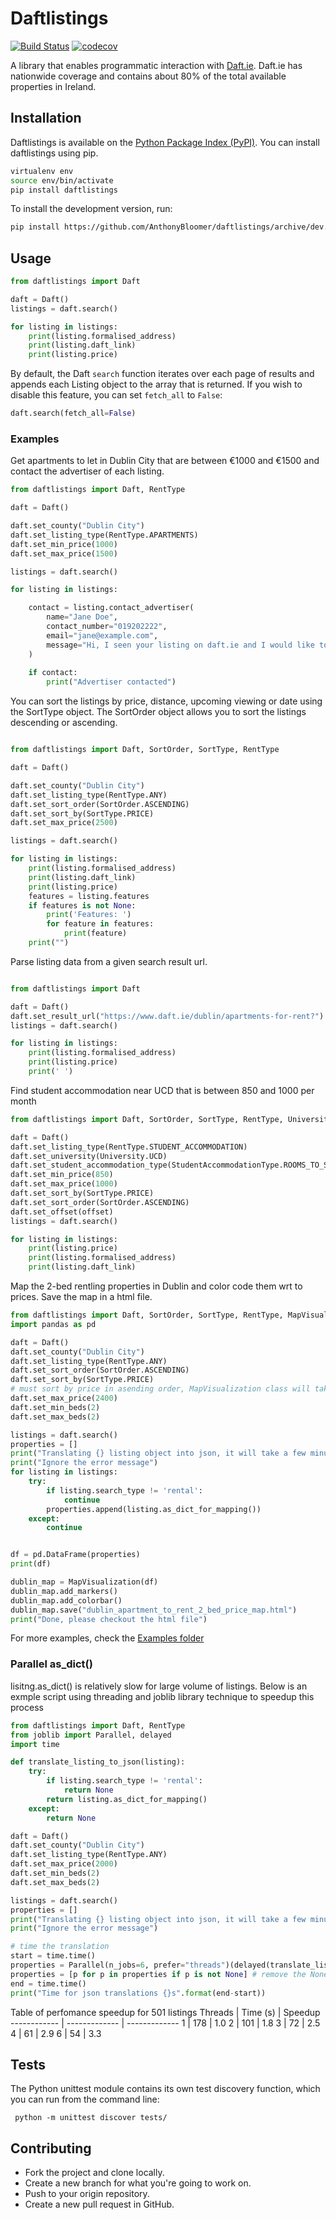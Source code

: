 # Daftlistings

[![Build Status](https://travis-ci.org/AnthonyBloomer/daftlistings.svg?branch=dev)](https://travis-ci.org/AnthonyBloomer/daftlistings)
[![codecov](https://codecov.io/gh/AnthonyBloomer/daftlistings/branch/master/graph/badge.svg)](https://codecov.io/gh/AnthonyBloomer/daftlistings)

A library that enables programmatic interaction with [Daft.ie](https://daft.ie). Daft.ie has nationwide coverage and contains about 80% of the total available properties in Ireland.

## Installation

Daftlistings is available on the [Python Package Index (PyPI)](https://pypi.org/project/daftlistings/). You can install daftlistings using pip.

``` bash
virtualenv env
source env/bin/activate
pip install daftlistings
```

To install the development version, run:

``` bash
pip install https://github.com/AnthonyBloomer/daftlistings/archive/dev.zip
```

## Usage

``` python
from daftlistings import Daft

daft = Daft()
listings = daft.search()

for listing in listings:
    print(listing.formalised_address)
    print(listing.daft_link)
    print(listing.price)
```

By default, the Daft `search` function iterates over each page of results and appends each Listing object to the array that is returned. If you wish to disable this feature, you can set `fetch_all` to `False`:
 
 ``` python
daft.search(fetch_all=False)
```


### Examples

Get apartments to let in Dublin City that are between €1000 and €1500 and contact the advertiser of each listing.

``` python
from daftlistings import Daft, RentType

daft = Daft()

daft.set_county("Dublin City")
daft.set_listing_type(RentType.APARTMENTS)
daft.set_min_price(1000)
daft.set_max_price(1500)

listings = daft.search()

for listing in listings:

    contact = listing.contact_advertiser(
        name="Jane Doe",
        contact_number="019202222",
        email="jane@example.com",
        message="Hi, I seen your listing on daft.ie and I would like to schedule a viewing."
    )
    
    if contact:
        print("Advertiser contacted")
```

You can sort the listings by price, distance, upcoming viewing or date using the SortType object. The SortOrder object allows you to sort the listings descending or ascending.

``` python

from daftlistings import Daft, SortOrder, SortType, RentType

daft = Daft()

daft.set_county("Dublin City")
daft.set_listing_type(RentType.ANY)
daft.set_sort_order(SortOrder.ASCENDING)
daft.set_sort_by(SortType.PRICE)
daft.set_max_price(2500)

listings = daft.search()

for listing in listings:
    print(listing.formalised_address)
    print(listing.daft_link)
    print(listing.price)
    features = listing.features
    if features is not None:
        print('Features: ')
        for feature in features:
            print(feature)
    print("")

```

Parse listing data from a given search result url.

``` python

from daftlistings import Daft

daft = Daft()
daft.set_result_url("https://www.daft.ie/dublin/apartments-for-rent?")
listings = daft.search()

for listing in listings:
    print(listing.formalised_address)
    print(listing.price)
    print(' ')


```

Find student accommodation near UCD that is between 850 and 1000 per month

``` python
from daftlistings import Daft, SortOrder, SortType, RentType, University, StudentAccommodationType

daft = Daft()
daft.set_listing_type(RentType.STUDENT_ACCOMMODATION)
daft.set_university(University.UCD)
daft.set_student_accommodation_type(StudentAccommodationType.ROOMS_TO_SHARE)
daft.set_min_price(850)
daft.set_max_price(1000)
daft.set_sort_by(SortType.PRICE)
daft.set_sort_order(SortOrder.ASCENDING)
daft.set_offset(offset)
listings = daft.search()

for listing in listings:
    print(listing.price)
    print(listing.formalised_address)
    print(listing.daft_link)

```



Map the 2-bed rentling properties in Dublin and color code them wrt to prices.
Save the map in a html file.

``` python
from daftlistings import Daft, SortOrder, SortType, RentType, MapVisualization
import pandas as pd

daft = Daft()
daft.set_county("Dublin City")
daft.set_listing_type(RentType.ANY)
daft.set_sort_order(SortOrder.ASCENDING)
daft.set_sort_by(SortType.PRICE)
# must sort by price in asending order, MapVisualization class will take care of the weekly/monthly value mess
daft.set_max_price(2400)
daft.set_min_beds(2)
daft.set_max_beds(2)

listings = daft.search()
properties = []
print("Translating {} listing object into json, it will take a few minutes".format(str(len(listings))))
print("Ignore the error message")
for listing in listings:
    try:
        if listing.search_type != 'rental':
            continue
        properties.append(listing.as_dict_for_mapping())
    except:
        continue


df = pd.DataFrame(properties)
print(df)

dublin_map = MapVisualization(df)
dublin_map.add_markers()
dublin_map.add_colorbar()
dublin_map.save("dublin_apartment_to_rent_2_bed_price_map.html")
print("Done, please checkout the html file")

```


   

For more examples, check the [Examples folder](https://github.com/AnthonyBloomer/daftlistings/tree/dev/examples)

### Parallel as_dict()

lisitng.as_dict() is relatively slow for large volume of listings. Below is an exmple script using threading and joblib library technique to speedup this process

``` python
from daftlistings import Daft, RentType
from joblib import Parallel, delayed
import time

def translate_listing_to_json(listing):
    try:
        if listing.search_type != 'rental':
            return None
        return listing.as_dict_for_mapping()
    except:
        return None

daft = Daft()
daft.set_county("Dublin City")
daft.set_listing_type(RentType.ANY)
daft.set_max_price(2000)
daft.set_min_beds(2)
daft.set_max_beds(2)

listings = daft.search()
properties = []
print("Translating {} listing object into json, it will take a few minutes".format(str(len(listings))))
print("Ignore the error message")

# time the translation
start = time.time()
properties = Parallel(n_jobs=6, prefer="threads")(delayed(translate_listing_to_json)(listing) for listing in listings)
properties = [p for p in properties if p is not None] # remove the None
end = time.time()
print("Time for json translations {}s".format(end-start))

```

Table of perfomance speedup for 501 listings
Threads | Time (s) | Speedup
------------ | ------------- | -------------
1 | 178 | 1.0
2 | 101 | 1.8
3 | 72  | 2.5
4 | 61  | 2.9
6 | 54  | 3.3

## Tests

The Python unittest module contains its own test discovery function, which you can run from the command line:

```
 python -m unittest discover tests/
```

## Contributing

  - Fork the project and clone locally.
  - Create a new branch for what you're going to work on.
  - Push to your origin repository.
  - Create a new pull request in GitHub.
